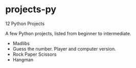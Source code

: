 # projects-py
12 Python Projects

A few Python projects, listed from beginner to intermediate.

- Madlibs
- Guess the number. Player and computer version.
- Rock Paper Scissors
- Hangman
